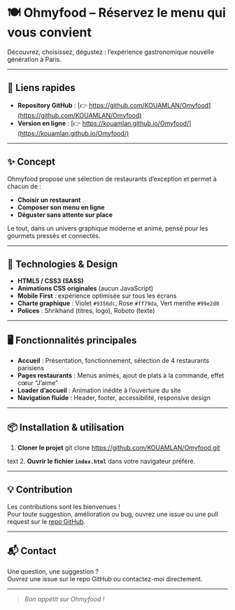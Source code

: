 
# 🍽️ Ohmyfood – Réservez le menu qui vous convient

Découvrez, choisissez, dégustez : l’expérience gastronomique nouvelle génération à Paris.

---

## 🚀 Liens rapides

- **Repository GitHub** : [👉 https://github.com/KOUAMLAN/Omyfood](https://github.com/KOUAMLAN/Omyfood)
- **Version en ligne** : [👉 https://kouamlan.github.io/Omyfood/](https://kouamlan.github.io/Omyfood/)

---

## ✨ Concept

Ohmyfood propose une sélection de restaurants d’exception et permet à chacun de :

- **Choisir un restaurant**
- **Composer son menu en ligne**
- **Déguster sans attente sur place**

Le tout, dans un univers graphique moderne et animé, pensé pour les gourmets pressés et connectés.

---

## 🎨 Technologies & Design

- **HTML5 / CSS3 (SASS)**
- **Animations CSS originales** (aucun JavaScript)
- **Mobile First** : expérience optimisée sur tous les écrans
- **Charte graphique** : Violet `#9356dc`, Rose `#ff79da`, Vert menthe `#99e2d0`
- **Polices** : Shrikhand (titres, logo), Roboto (texte)

---

## 🖥️ Fonctionnalités principales

- **Accueil** : Présentation, fonctionnement, sélection de 4 restaurants parisiens
- **Pages restaurants** : Menus animés, ajout de plats à la commande, effet cœur “J’aime”
- **Loader d’accueil** : Animation inédite à l’ouverture du site
- **Navigation fluide** : Header, footer, accessibilité, responsive design

---

## 📦 Installation & utilisation

1. **Cloner le projet**
git clone https://github.com/KOUAMLAN/Omyfood.git

text
2. **Ouvrir le fichier `index.html`** dans votre navigateur préféré.

---

## 💡 Contribution

Les contributions sont les bienvenues !  
Pour toute suggestion, amélioration ou bug, ouvrez une issue ou une pull request sur le [repo GitHub](https://github.com/KOUAMLAN/Omyfood).

---

## 📬 Contact

Une question, une suggestion ?  
Ouvrez une issue sur le repo GitHub ou contactez-moi directement.

---

> _Bon appétit sur Ohmyfood !_
